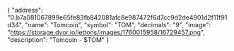 {
  "address": "0:b7a081067899e65fe83fb842081afc8e987472f6d7cc9d2de4901d2f11f91d34",
  "name": "Tomcoin",
  "symbol": "TOM",
  "decimals": "9",
  "image": "https://storage.dyor.io/jettons/images/1760015958/16729457.png",
  "description": "Tomcoin - $TOM"
}
